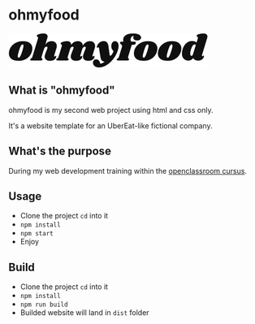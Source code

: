 # ohmyfood

[![Logo Reservia](https://raw.githubusercontent.com/Foxygene/ohmyfood/7fa00488da30417c518e392002cb3bbc8288c19b/assets/images/logo/ohmyfood%402x.svg)](https://foxygene.github.io/ohmyfood/)

## What is "ohmyfood"

ohmyfood is my second web project using html and css only.

It's a website template for an UberEat-like fictional company.

## What's the purpose

During my web development training within the [openclassroom cursus](https://openclassrooms.com/en/paths/314-developpeur-front-end).

## Usage

- Clone the project `cd` into it
- `npm install`
- `npm start`
-  Enjoy
 
## Build 

- Clone the project `cd` into it
- `npm install`
- `npm run build`
-  Builded website will land in `dist` folder
